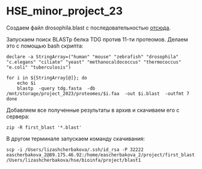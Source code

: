 # HSE_minor_project_23

Создаем файл drosophila.blast с последовательностью [отсюда](https://genome.ucsc.edu/cgi-bin/hgGene?hgsid=1642477790_R4rptSoOdAkvf2a3AR4gZJd1VK2j&hgg_do_getProteinSeq=1&hgg_gene=ENST00000266775.13).

Запускаем поиск BLASTp белка TDG против 11-ти протеомов.
Делаем это с помощью bash скрипта:

```
declare -a StringArray=("human" "mouse" "zebrafish" "drosophila" "c.elegans" "ciliate" "yeast" "methanocaldococcus" "thermococcus" "e.coli" "tuberculosis")

for i in ${StringArray[@]}; do
    echo $i
    blastp  -query tdg.fasta  -db /mnt/storage/project_2023/proteomes/$i.faa  -out $i.blast  -outfmt 7
done
```
Добавляем все полученные результаты в архив и скачиваем его с сервера:

```
zip -R first_blast '*.blast'
```
В другом терминале запускаем команду скачивания:
```
scp -i /Users/lizashcherbakova/.ssh/id_rsa -P 32222 eascherbakova_2@89.175.46.92:/home/eascherbakova_2/project/first_blast.zip /Users/lizashcherbakova/hse/bioinfa/project/blast1
```
